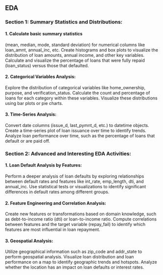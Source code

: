 ## EDA 
### Section 1: Summary Statistics and Distributions:

#### 1. Calculate basic summary statistics 
(mean, median, mode, standard deviation) for numerical columns like loan_amnt, annual_inc, etc.
Create histograms and box plots to visualize the distribution of loan amounts, annual income, and other key variables.
Calculate and visualize the percentage of loans that were fully repaid (loan_status) versus those that defaulted.
#### 2. Categorical Variables Analysis:
Explore the distribution of categorical variables like home_ownership, purpose, and verification_status.
Calculate the count and percentage of loans for each category within these variables.
Visualize these distributions using bar plots or pie charts.

#### 3. Time-Series Analysis:
Convert date columns (issue_d, last_pymnt_d, etc.) to datetime objects.
Create a time-series plot of loan issuance over time to identify trends.
Analyze loan performance over time, such as the percentage of loans that default or are paid off.

### Section 2: Advanced and Interesting EDA Activities:
#### 1. Loan Default Analysis by Features:

Perform a deeper analysis of loan defaults by exploring relationships between default rates and features like int_rate, emp_length, dti, and annual_inc.
Use statistical tests or visualizations to identify significant differences in default rates among different groups.

#### 2. Feature Engineering and Correlation Analysis:
Create new features or transformations based on domain knowledge, such as debt-to-income ratio (dti) or loan-to-income ratio.
Compute correlations between features and the target variable (repay_fail) to identify which features are most influential in loan repayment.

#### 3. Geospatial Analysis:
Utilize geographical information such as zip_code and addr_state to perform geospatial analysis.
Visualize loan distribution and loan performance on a map to identify geographic trends and hotspots.
Analyze whether the location has an impact on loan defaults or interest rates.